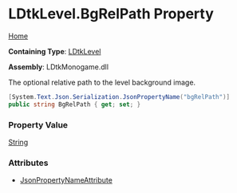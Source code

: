 # LDtkLevel\.BgRelPath Property

[Home](../../../README.md)

**Containing Type**: [LDtkLevel](../README.md)

**Assembly**: LDtkMonogame\.dll

  
The optional relative path to the level background image\.

```csharp
[System.Text.Json.Serialization.JsonPropertyName("bgRelPath")]
public string BgRelPath { get; set; }
```

### Property Value

[String](https://docs.microsoft.com/en-us/dotnet/api/system.string)

### Attributes

* [JsonPropertyNameAttribute](https://docs.microsoft.com/en-us/dotnet/api/system.text.json.serialization.jsonpropertynameattribute)

